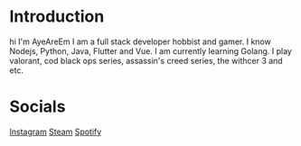 # Introduction
hi I'm AyeAreEm
I am a full stack developer hobbist and gamer.
I know Nodejs, Python, Java, Flutter and Vue.
I am currently learning Golang.
I play valorant, cod black ops series, assassin's creed series, the withcer 3 and etc.

# Socials
[Instagram](https://www.instagram.com/ag.ayeareem/)
[Steam](https://steamcommunity.com/profiles/76561198414074242/)
[Spotify](https://open.spotify.com/user/deliamkclassno14)
